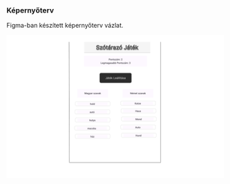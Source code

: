 ### Képernyőterv

Figma-ban készített képernyőterv vázlat.

![Kepernyoterv figma](../images/figma.png)
